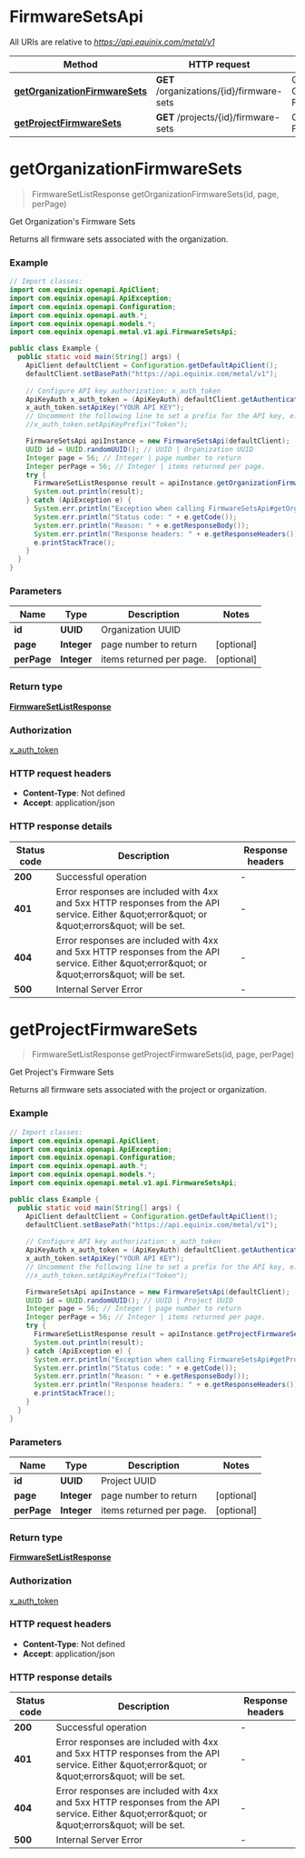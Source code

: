 # FirmwareSetsApi

All URIs are relative to *https://api.equinix.com/metal/v1*

| Method | HTTP request | Description |
|------------- | ------------- | -------------|
| [**getOrganizationFirmwareSets**](FirmwareSetsApi.md#getOrganizationFirmwareSets) | **GET** /organizations/{id}/firmware-sets | Get Organization&#39;s Firmware Sets |
| [**getProjectFirmwareSets**](FirmwareSetsApi.md#getProjectFirmwareSets) | **GET** /projects/{id}/firmware-sets | Get Project&#39;s Firmware Sets |


<a id="getOrganizationFirmwareSets"></a>
# **getOrganizationFirmwareSets**
> FirmwareSetListResponse getOrganizationFirmwareSets(id, page, perPage)

Get Organization&#39;s Firmware Sets

Returns all firmware sets associated with the organization.

### Example
```java
// Import classes:
import com.equinix.openapi.ApiClient;
import com.equinix.openapi.ApiException;
import com.equinix.openapi.Configuration;
import com.equinix.openapi.auth.*;
import com.equinix.openapi.models.*;
import com.equinix.openapi.metal.v1.api.FirmwareSetsApi;

public class Example {
  public static void main(String[] args) {
    ApiClient defaultClient = Configuration.getDefaultApiClient();
    defaultClient.setBasePath("https://api.equinix.com/metal/v1");
    
    // Configure API key authorization: x_auth_token
    ApiKeyAuth x_auth_token = (ApiKeyAuth) defaultClient.getAuthentication("x_auth_token");
    x_auth_token.setApiKey("YOUR API KEY");
    // Uncomment the following line to set a prefix for the API key, e.g. "Token" (defaults to null)
    //x_auth_token.setApiKeyPrefix("Token");

    FirmwareSetsApi apiInstance = new FirmwareSetsApi(defaultClient);
    UUID id = UUID.randomUUID(); // UUID | Organization UUID
    Integer page = 56; // Integer | page number to return
    Integer perPage = 56; // Integer | items returned per page.
    try {
      FirmwareSetListResponse result = apiInstance.getOrganizationFirmwareSets(id, page, perPage);
      System.out.println(result);
    } catch (ApiException e) {
      System.err.println("Exception when calling FirmwareSetsApi#getOrganizationFirmwareSets");
      System.err.println("Status code: " + e.getCode());
      System.err.println("Reason: " + e.getResponseBody());
      System.err.println("Response headers: " + e.getResponseHeaders());
      e.printStackTrace();
    }
  }
}
```

### Parameters

| Name | Type | Description  | Notes |
|------------- | ------------- | ------------- | -------------|
| **id** | **UUID**| Organization UUID | |
| **page** | **Integer**| page number to return | [optional] |
| **perPage** | **Integer**| items returned per page. | [optional] |

### Return type

[**FirmwareSetListResponse**](FirmwareSetListResponse.md)

### Authorization

[x_auth_token](../README.md#x_auth_token)

### HTTP request headers

 - **Content-Type**: Not defined
 - **Accept**: application/json

### HTTP response details
| Status code | Description | Response headers |
|-------------|-------------|------------------|
| **200** | Successful operation |  -  |
| **401** | Error responses are included with 4xx and 5xx HTTP responses from the API service. Either \&quot;error\&quot; or \&quot;errors\&quot; will be set. |  -  |
| **404** | Error responses are included with 4xx and 5xx HTTP responses from the API service. Either \&quot;error\&quot; or \&quot;errors\&quot; will be set. |  -  |
| **500** | Internal Server Error |  -  |

<a id="getProjectFirmwareSets"></a>
# **getProjectFirmwareSets**
> FirmwareSetListResponse getProjectFirmwareSets(id, page, perPage)

Get Project&#39;s Firmware Sets

Returns all firmware sets associated with the project or organization.

### Example
```java
// Import classes:
import com.equinix.openapi.ApiClient;
import com.equinix.openapi.ApiException;
import com.equinix.openapi.Configuration;
import com.equinix.openapi.auth.*;
import com.equinix.openapi.models.*;
import com.equinix.openapi.metal.v1.api.FirmwareSetsApi;

public class Example {
  public static void main(String[] args) {
    ApiClient defaultClient = Configuration.getDefaultApiClient();
    defaultClient.setBasePath("https://api.equinix.com/metal/v1");
    
    // Configure API key authorization: x_auth_token
    ApiKeyAuth x_auth_token = (ApiKeyAuth) defaultClient.getAuthentication("x_auth_token");
    x_auth_token.setApiKey("YOUR API KEY");
    // Uncomment the following line to set a prefix for the API key, e.g. "Token" (defaults to null)
    //x_auth_token.setApiKeyPrefix("Token");

    FirmwareSetsApi apiInstance = new FirmwareSetsApi(defaultClient);
    UUID id = UUID.randomUUID(); // UUID | Project UUID
    Integer page = 56; // Integer | page number to return
    Integer perPage = 56; // Integer | items returned per page.
    try {
      FirmwareSetListResponse result = apiInstance.getProjectFirmwareSets(id, page, perPage);
      System.out.println(result);
    } catch (ApiException e) {
      System.err.println("Exception when calling FirmwareSetsApi#getProjectFirmwareSets");
      System.err.println("Status code: " + e.getCode());
      System.err.println("Reason: " + e.getResponseBody());
      System.err.println("Response headers: " + e.getResponseHeaders());
      e.printStackTrace();
    }
  }
}
```

### Parameters

| Name | Type | Description  | Notes |
|------------- | ------------- | ------------- | -------------|
| **id** | **UUID**| Project UUID | |
| **page** | **Integer**| page number to return | [optional] |
| **perPage** | **Integer**| items returned per page. | [optional] |

### Return type

[**FirmwareSetListResponse**](FirmwareSetListResponse.md)

### Authorization

[x_auth_token](../README.md#x_auth_token)

### HTTP request headers

 - **Content-Type**: Not defined
 - **Accept**: application/json

### HTTP response details
| Status code | Description | Response headers |
|-------------|-------------|------------------|
| **200** | Successful operation |  -  |
| **401** | Error responses are included with 4xx and 5xx HTTP responses from the API service. Either \&quot;error\&quot; or \&quot;errors\&quot; will be set. |  -  |
| **404** | Error responses are included with 4xx and 5xx HTTP responses from the API service. Either \&quot;error\&quot; or \&quot;errors\&quot; will be set. |  -  |
| **500** | Internal Server Error |  -  |


